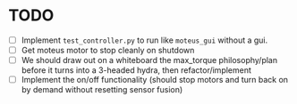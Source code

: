 # TODO
- [ ] Implement `test_controller.py` to run like `moteus_gui` without a gui. 
- [ ] Get moteus motor to stop cleanly on shutdown
- [ ] We should draw out on a whiteboard the max_torque philosophy/plan before it turns into a 3-headed hydra, then refactor/implement
- [ ] Implement the on/off functionality (should stop motors and turn back on by demand without resetting sensor fusion)
